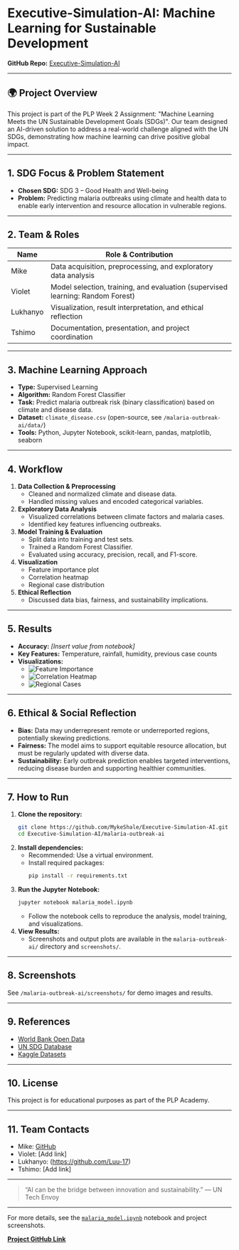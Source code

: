 # Executive-Simulation-AI: Machine Learning for Sustainable Development

**GitHub Repo:** [Executive-Simulation-AI](https://github.com/MykeShale/Executive-Simulation-AI)

---

## 🌍 Project Overview
This project is part of the PLP Week 2 Assignment: "Machine Learning Meets the UN Sustainable Development Goals (SDGs)". Our team designed an AI-driven solution to address a real-world challenge aligned with the UN SDGs, demonstrating how machine learning can drive positive global impact.

---

## 1. SDG Focus & Problem Statement

- **Chosen SDG:** SDG 3 – Good Health and Well-being
- **Problem:** Predicting malaria outbreaks using climate and health data to enable early intervention and resource allocation in vulnerable regions.

---

## 2. Team & Roles

| Name      | Role & Contribution                                                                 |
|-----------|-------------------------------------------------------------------------------------|
| Mike      | Data acquisition, preprocessing, and exploratory data analysis                      |
| Violet    | Model selection, training, and evaluation (supervised learning: Random Forest)      |
| Lukhanyo  | Visualization, result interpretation, and ethical reflection                        |
| Tshimo    | Documentation, presentation, and project coordination                               |

---

## 3. Machine Learning Approach

- **Type:** Supervised Learning
- **Algorithm:** Random Forest Classifier
- **Task:** Predict malaria outbreak risk (binary classification) based on climate and disease data.
- **Dataset:** `climate_disease.csv` (open-source, see `/malaria-outbreak-ai/data/`)
- **Tools:** Python, Jupyter Notebook, scikit-learn, pandas, matplotlib, seaborn

---

## 4. Workflow

1. **Data Collection & Preprocessing**
   - Cleaned and normalized climate and disease data.
   - Handled missing values and encoded categorical variables.
2. **Exploratory Data Analysis**
   - Visualized correlations between climate factors and malaria cases.
   - Identified key features influencing outbreaks.
3. **Model Training & Evaluation**
   - Split data into training and test sets.
   - Trained a Random Forest Classifier.
   - Evaluated using accuracy, precision, recall, and F1-score.
4. **Visualization**
   - Feature importance plot
   - Correlation heatmap
   - Regional case distribution
5. **Ethical Reflection**
   - Discussed data bias, fairness, and sustainability implications.

---

## 5. Results

- **Accuracy:** _[Insert value from notebook]_
- **Key Features:** Temperature, rainfall, humidity, previous case counts
- **Visualizations:**
  - ![Feature Importance](malaria-outbreak-ai/feature_importance.png)
  - ![Correlation Heatmap](malaria-outbreak-ai/correlation_heatmap.png)
  - ![Regional Cases](malaria-outbreak-ai/region_cases.png)

---

## 6. Ethical & Social Reflection

- **Bias:** Data may underrepresent remote or underreported regions, potentially skewing predictions.
- **Fairness:** The model aims to support equitable resource allocation, but must be regularly updated with diverse data.
- **Sustainability:** Early outbreak prediction enables targeted interventions, reducing disease burden and supporting healthier communities.

---

## 7. How to Run

1. **Clone the repository:**
   ```bash
   git clone https://github.com/MykeShale/Executive-Simulation-AI.git
   cd Executive-Simulation-AI/malaria-outbreak-ai
   ```
2. **Install dependencies:**
   - Recommended: Use a virtual environment.
   - Install required packages:
     ```bash
     pip install -r requirements.txt
     ```
3. **Run the Jupyter Notebook:**
   ```bash
   jupyter notebook malaria_model.ipynb
   ```
   - Follow the notebook cells to reproduce the analysis, model training, and visualizations.
4. **View Results:**
   - Screenshots and output plots are available in the `malaria-outbreak-ai/` directory and `screenshots/`.

---

## 8. Screenshots

See `/malaria-outbreak-ai/screenshots/` for demo images and results.

---

## 9. References

- [World Bank Open Data](https://data.worldbank.org/)
- [UN SDG Database](https://unstats.un.org/sdgs/)
- [Kaggle Datasets](https://www.kaggle.com/datasets)

---

## 10. License

This project is for educational purposes as part of the PLP Academy.

---

## 11. Team Contacts

- Mike: [GitHub](https://github.com/MykeShale)
- Violet: [Add link]
- Lukhanyo: (https://github.com/Luu-17)
- Tshimo: [Add link]

---

> “AI can be the bridge between innovation and sustainability.” — UN Tech Envoy

---

For more details, see the [`malaria_model.ipynb`](malaria-outbreak-ai/malaria_model.ipynb) notebook and project screenshots.

**[Project GitHub Link](https://github.com/MykeShale/Executive-Simulation-AI)**

